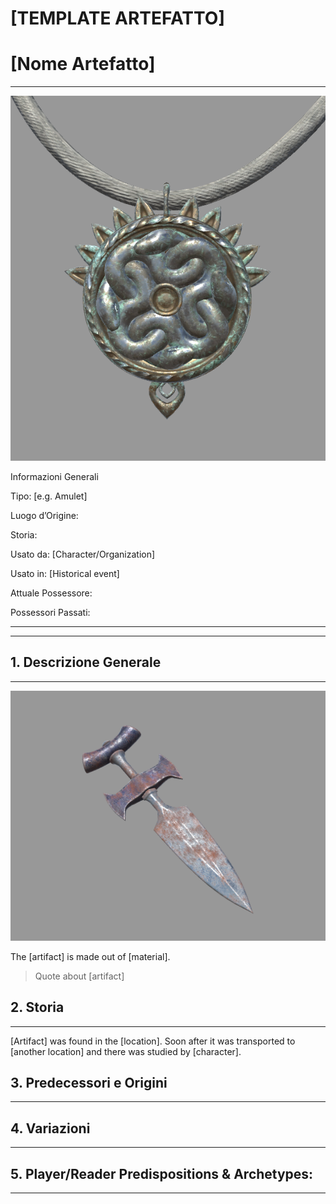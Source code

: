# [TEMPLATE ARTEFATTO]

# [Nome Artefatto]

---

![%5BTEMPLATE%20ARTEFATTO%5D%2053bf3ba2f1e74631a8ca4d53db3369b5/Unity_mEd8XIzQ7F.png](%5BTEMPLATE%20ARTEFATTO%5D%2053bf3ba2f1e74631a8ca4d53db3369b5/Unity_mEd8XIzQ7F.png)

Informazioni Generali

Tipo: [e.g. Amulet]

Luogo d’Origine:

Storia:

Usato da: [Character/Organization]

Usato in: [Historical event]

Attuale Possessore:

Possessori Passati:

---

---

## 1. Descrizione Generale

---

![%5BTEMPLATE%20ARTEFATTO%5D%2053bf3ba2f1e74631a8ca4d53db3369b5/Unity_s7h0UJM6cz.png](%5BTEMPLATE%20ARTEFATTO%5D%2053bf3ba2f1e74631a8ca4d53db3369b5/Unity_s7h0UJM6cz.png)

The [artifact] is made out of [material]. 

> Quote about [artifact]
> 

## 2. Storia

---

[Artifact] was found in the [location]. Soon after it was transported to [another location] and there was studied by [character].

## 3. Predecessori e Origini

---

## 4. Variazioni

---

## 5. Player/Reader Predispositions & Archetypes:

---